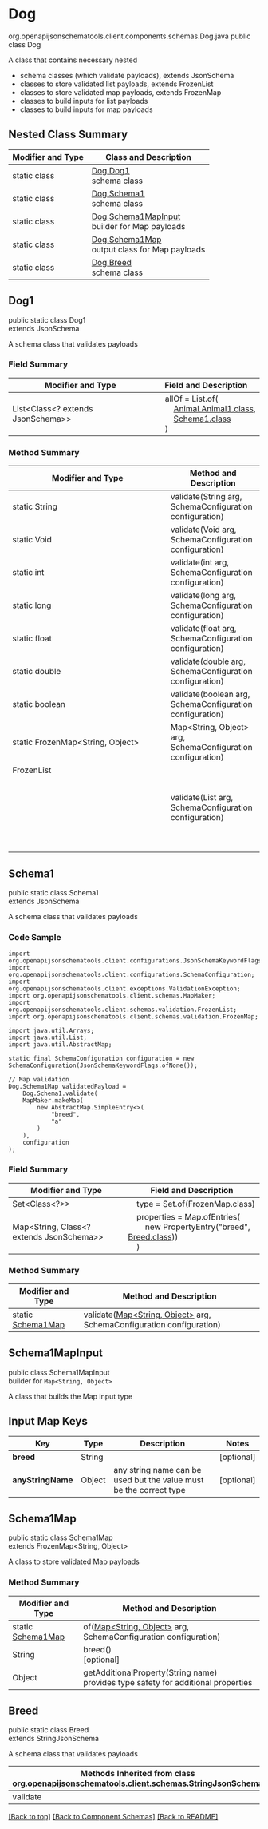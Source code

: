 # Dog
org.openapijsonschematools.client.components.schemas.Dog.java
public class Dog

A class that contains necessary nested
- schema classes (which validate payloads), extends JsonSchema
- classes to store validated list payloads, extends FrozenList
- classes to store validated map payloads, extends FrozenMap
- classes to build inputs for list payloads
- classes to build inputs for map payloads

## Nested Class Summary
| Modifier and Type | Class and Description |
| ----------------- | ---------------------- |
| static class | [Dog.Dog1](#dog1)<br> schema class |
| static class | [Dog.Schema1](#schema1)<br> schema class |
| static class | [Dog.Schema1MapInput](#schema1mapinput)<br> builder for Map payloads |
| static class | [Dog.Schema1Map](#schema1map)<br> output class for Map payloads |
| static class | [Dog.Breed](#breed)<br> schema class |

## Dog1
public static class Dog1<br>
extends JsonSchema

A schema class that validates payloads

### Field Summary
| Modifier and Type | Field and Description |
| ----------------- | ---------------------- |
| List<Class<? extends JsonSchema>> | &nbsp;&nbsp;&nbsp;&nbsp;allOf = List.of(<br>&nbsp;&nbsp;&nbsp;&nbsp;&nbsp;&nbsp;&nbsp;&nbsp;[Animal.Animal1.class](../../components/schemas/Animal.md#animal1),<br>&nbsp;&nbsp;&nbsp;&nbsp;&nbsp;&nbsp;&nbsp;&nbsp;[Schema1.class](#schema1)<br>&nbsp;&nbsp;&nbsp;&nbsp;)<br> |

### Method Summary
| Modifier and Type | Method and Description |
| ----------------- | ---------------------- |
| static String | validate(String arg, SchemaConfiguration configuration) |
| static Void | validate(Void arg, SchemaConfiguration configuration) |
| static int | validate(int arg, SchemaConfiguration configuration) |
| static long | validate(long arg, SchemaConfiguration configuration) |
| static float | validate(float arg, SchemaConfiguration configuration) |
| static double | validate(double arg, SchemaConfiguration configuration) |
| static boolean | validate(boolean arg, SchemaConfiguration configuration) |
| static FrozenMap<String, Object> | Map<String, Object> arg, SchemaConfiguration configuration) |
| FrozenList<Object> | validate(List<Object> arg, SchemaConfiguration configuration) |

## Schema1
public static class Schema1<br>
extends JsonSchema

A schema class that validates payloads

### Code Sample
```
import org.openapijsonschematools.client.configurations.JsonSchemaKeywordFlags;
import org.openapijsonschematools.client.configurations.SchemaConfiguration;
import org.openapijsonschematools.client.exceptions.ValidationException;
import org.openapijsonschematools.client.schemas.MapMaker;
import org.openapijsonschematools.client.schemas.validation.FrozenList;
import org.openapijsonschematools.client.schemas.validation.FrozenMap;

import java.util.Arrays;
import java.util.List;
import java.util.AbstractMap;

static final SchemaConfiguration configuration = new SchemaConfiguration(JsonSchemaKeywordFlags.ofNone());

// Map validation
Dog.Schema1Map validatedPayload =
    Dog.Schema1.validate(
    MapMaker.makeMap(
        new AbstractMap.SimpleEntry<>(
            "breed",
            "a"
        )
    ),
    configuration
);
```

### Field Summary
| Modifier and Type | Field and Description |
| ----------------- | ---------------------- |
| Set<Class<?>> | &nbsp;&nbsp;&nbsp;&nbsp;type = Set.of(FrozenMap.class)<br/> |
| Map<String, Class<? extends JsonSchema>> | &nbsp;&nbsp;&nbsp;&nbsp;properties = Map.ofEntries(<br>&nbsp;&nbsp;&nbsp;&nbsp;&nbsp;&nbsp;&nbsp;&nbsp;new PropertyEntry("breed", [Breed.class](#breed)))<br>&nbsp;&nbsp;&nbsp;&nbsp;)<br> |

### Method Summary
| Modifier and Type | Method and Description |
| ----------------- | ---------------------- |
| static [Schema1Map](#schema1map) | validate([Map<String, Object>](#schema1mapinput) arg, SchemaConfiguration configuration) |

## Schema1MapInput
public class Schema1MapInput<br>
builder for `Map<String, Object>`

A class that builds the Map input type

## Input Map Keys
| Key | Type |  Description | Notes |
| --- | ---- | ------------ | ----- |
| **breed** | String |  | [optional] |
| **anyStringName** | Object | any string name can be used but the value must be the correct type | [optional] |

## Schema1Map
public static class Schema1Map<br>
extends FrozenMap<String, Object>

A class to store validated Map payloads

### Method Summary
| Modifier and Type | Method and Description |
| ----------------- | ---------------------- |
| static [Schema1Map](#schema1map) | of([Map<String, Object>](#schema1mapinput) arg, SchemaConfiguration configuration) |
| String | breed()<br>[optional] |
| Object | getAdditionalProperty(String name)<br>provides type safety for additional properties |

## Breed
public static class Breed<br>
extends StringJsonSchema

A schema class that validates payloads

| Methods Inherited from class org.openapijsonschematools.client.schemas.StringJsonSchema |
| ------------------------------------------------------------------ |
| validate                                                           |

[[Back to top]](#top) [[Back to Component Schemas]](../../../README.md#Component-Schemas) [[Back to README]](../../../README.md)
